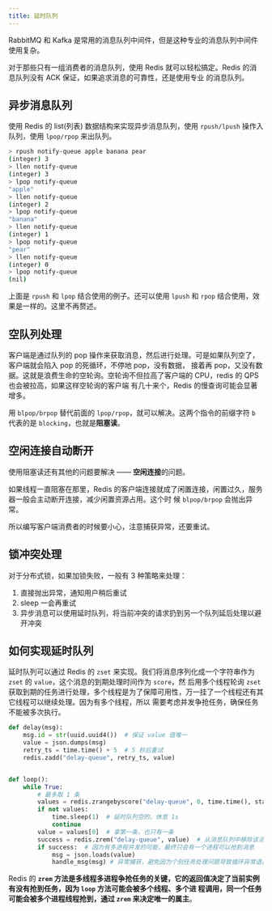 ```yaml
---
title: 延时队列
---
```


RabbitMQ 和 Kafka 是常用的消息队列中间件，但是这种专业的消息队列中间件使用复杂。

对于那些只有一组消费者的消息队列，使用 Redis 就可以轻松搞定。Redis 的消息队列没有 ACK 保证，如果追求消息的可靠性，还是使用专业
的消息队列。

## 异步消息队列

使用 Redis 的 list(列表) 数据结构来实现异步消息队列，使用 `rpush/lpush` 操作入队列，使用 `lpop/rpop` 来出队列。

```sh
> rpush notify-queue apple banana pear
(integer) 3
> llen notify-queue
(integer) 3
> lpop notify-queue
"apple"
> llen notify-queue
(integer) 2
> lpop notify-queue
"banana"
> llen notify-queue
(integer) 1
> lpop notify-queue
"pear"
> llen notify-queue
(integer) 0
> lpop notify-queue
(nil)
```

上面是 `rpush` 和 `lpop` 结合使用的例子。还可以使用 `lpush` 和 `rpop` 结合使用，效果是一样的。这里不再赘述。

## 空队列处理

客户端是通过队列的 pop 操作来获取消息，然后进行处理。可是如果队列空了，客户端就会陷入 pop 的死循环，不停地 pop，没有数据，
接着再 pop，又没有数据。这就是浪费生命的空轮询。空轮询不但拉高了客户端的 CPU，redis 的 QPS 也会被拉高，如果这样空轮询的客户端
有几十来个，Redis 的慢查询可能会显著增多。

用 `blpop/brpop` 替代前面的 `lpop/rpop`，就可以解决。这两个指令的前缀字符 `b` 代表的是 `blocking`，也就是**阻塞读**。

## 空闲连接自动断开

使用阻塞读还有其他的问题要解决 —— **空闲连接**的问题。

如果线程一直阻塞在那里，Redis 的客户端连接就成了闲置连接，闲置过久，服务器一般会主动断开连接，减少闲置资源占用。这个时
候 `blpop/brpop` 会抛出异常。

所以编写客户端消费者的时候要小心，注意捕获异常，还要重试。

## 锁冲突处理

对于分布式锁，如果加锁失败，一般有 3 种策略来处理：

1. 直接抛出异常，通知用户稍后重试
2. sleep 一会再重试
3. 异步消息可以使用延时队列，将当前冲突的请求扔到另一个队列延后处理以避开冲突

## 如何实现延时队列

延时队列可以通过 Redis 的 `zset` 来实现。我们将消息序列化成一个字符串作为 `zset` 的 `value`，这个消息的到期处理时间作为 `score`，然
后用多个线程轮询 `zset` 获取到期的任务进行处理，多个线程是为了保障可用性，万一挂了一个线程还有其它线程可以继续处理。因为有多个线程，所以
需要考虑并发争抢任务，确保任务不能被多次执行。

```py
def delay(msg):
    msg.id = str(uuid.uuid4())  # 保证 value 值唯一
    value = json.dumps(msg)
    retry_ts = time.time() + 5  # 5 秒后重试
    redis.zadd("delay-queue", retry_ts, value)


def loop():
    while True:
        # 最多取 1 条
        values = redis.zrangebyscore("delay-queue", 0, time.time(), start=0, num=1)
        if not values:
            time.sleep(1)  # 延时队列空的，休息 1s
            continue
        value = values[0]  # 拿第一条，也只有一条
        success = redis.zrem("delay-queue", value)  # 从消息队列中移除该消息
        if success:  # 因为有多进程并发的可能，最终只会有一个进程可以抢到消息
            msg = json.loads(value)
            handle_msg(msg) # 异常捕获，避免因为个别任务处理问题导致循环异常退出
```

Redis 的 **`zrem` 方法是多线程多进程争抢任务的关键，它的返回值决定了当前实例有没有抢到任务，因为 `loop` 方法可能会被多个线程、多个进
程调用，同一个任务可能会被多个进程线程抢到，通过 `zrem` 来决定唯一的属主**。
